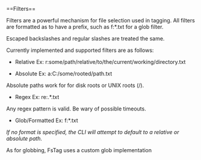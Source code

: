 ﻿==Filters==

Filters are a powerful mechanism for file selection used in tagging. All filters
are formatted as to have a prefix, such as f:*.txt for a glob filter.

Escaped backslashes and regular slashes are treated the same.

Currently implemented and supported filters are as follows:

- Relative
Ex: r:some/path/relative/to/the/current/working/directory.txt

- Absolute 
Ex: a:C:/some/rooted/path.txt

Absolute paths work for for disk roots or UNIX roots (/).

- Regex
Ex: re:.*\.txt

Any regex pattern is valid. Be wary of possible timeouts.

- Glob/Formatted
Ex: f:*.txt

*If no format is specified, the CLI will attempt to default to a relative or
absolute path.*


As for globbing, FsTag uses a custom glob implementation
